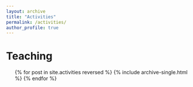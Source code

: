 ```yaml
---
layout: archive
title: "Activities"
permalink: /activities/
author_profile: true
---
```


Teaching
======
  <ul>{% for post in site.activities reversed %}
  {% include archive-single.html %}
  {% endfor %}
  </ul>
